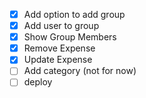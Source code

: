 - [X] Add option to add group
- [X] Add user to group
- [X] Show Group Members
- [X] Remove Expense
- [X] Update Expense
- [ ] Add category (not for now)
- [ ] deploy